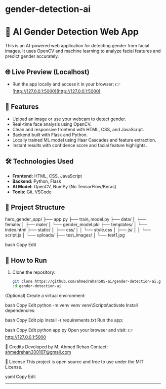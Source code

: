 # gender-detection-ai
# 🧠 AI Gender Detection Web App

This is an AI-powered web application for detecting gender from facial images. It uses OpenCV and machine learning to analyze facial features and predict gender accurately.

## 🌐 Live Preview (Localhost)
- Run the app locally and access it in your browser:
  👉 [http://127.0.0.1:5000](http://127.0.0.1:5000)

## 📸 Features
- Upload an image or use your webcam to detect gender.
- Real-time face analysis using OpenCV.
- Clean and responsive frontend with HTML, CSS, and JavaScript.
- Backend built with Flask and Python.
- Locally trained ML model using Haar Cascades and feature extraction.
- Instant results with confidence score and facial feature highlights.

## 🛠️ Technologies Used
- **Frontend:** HTML, CSS, JavaScript
- **Backend:** Python, Flask
- **AI Model:** OpenCV, NumPy (No TensorFlow/Keras)
- **Tools:** Git, VSCode

## 📁 Project Structure

hero_gender_app/
├── app.py
├── train_model.py
├── data/
│ ├── female/
│ ├── male/
│ └── gender_model.pkl
├── templates/
│ └── index.html
├── static/
│ ├── css/
│ │ └── style.css
│ ├── js/
│ │ └── script.js
│ └── uploads/
├── test_images/
│ └── test1.jpg

bash
Copy
Edit

## 🚀 How to Run

1. Clone the repository:
   ```bash
   git clone https://github.com/ahmedrehan505-ai/gender-detection-ai.git
   cd gender-detection-ai
(Optional) Create a virtual environment:

bash
Copy
Edit
python -m venv venv
venv\Scripts\activate
Install dependencies:

bash
Copy
Edit
pip install -r requirements.txt
Run the app:

bash
Copy
Edit
python app.py
Open your browser and visit:
👉 http://127.0.0.1:5000

📌 Credits
Developed by M. Ahmed Rehan
Contact: ahmedrehan300107@gmail.com

📄 License
This project is open source and free to use under the MIT License.

yaml
Copy
Edit

---


